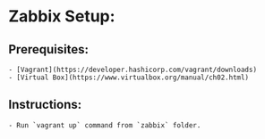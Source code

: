 # Zabbix Setup:

## Prerequisites:
    - [Vagrant](https://developer.hashicorp.com/vagrant/downloads)
    - [Virtual Box](https://www.virtualbox.org/manual/ch02.html)
## Instructions:
    - Run `vagrant up` command from `zabbix` folder.